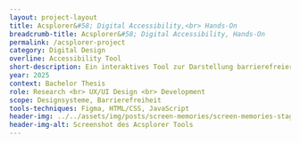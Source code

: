 ```yaml
---
layout: project-layout
title: Acsplorer&#58; Digital Accessibility,<br> Hands-On
breadcrumb-title: Acsplorer&#58; Digital Accessibility, Hands-On
permalink: /acsplorer-project
category: Digital Design
overline: Accessibility Tool
short-description: Ein interaktives Tool zur Darstellung barrierefreier Interfaces.
year: 2025
context: Bachelor Thesis
role: Research <br> UX/UI Design <br> Development
scope: Designsysteme, Barrierefreiheit
tools-techniques: Figma, HTML/CSS, JavaScript
header-img: ../../assets/img/posts/screen-memories/screen-memories-stage.png
header-img-alt: Screenshot des Acsplorer Tools
---
```

 

